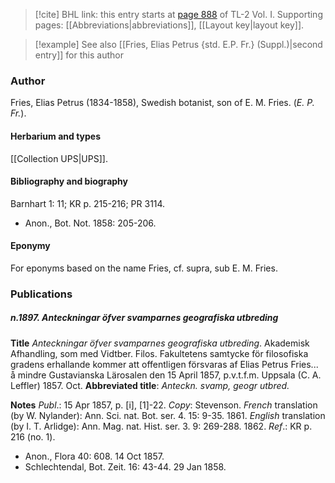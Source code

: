 > [!cite] BHL link: this entry starts at [page 888](https://www.biodiversitylibrary.org/item/103414#page/936/mode/1up) of TL-2 Vol. I.
> Supporting pages: [[Abbreviations|abbreviations]], [[Layout key|layout key]].

> [!example] See also [[Fries, Elias Petrus {std. E.P. Fr.} (Suppl.)|second entry]] for this author

### Author

Fries, Elias Petrus (1834-1858), Swedish botanist, son of E. M. Fries. (*E. P. Fr.*).

#### Herbarium and types

[[Collection UPS|UPS]].

#### Bibliography and biography

Barnhart 1: 11; KR p. 215-216; PR 3114.
- Anon., Bot. Not. 1858: 205-206.

#### Eponymy

For eponyms based on the name Fries, cf. supra, sub E. M. Fries.

### Publications

##### n.1897. Anteckningar öfver svamparnes geografiska utbreding

**Title**
*Anteckningar öfver svamparnes geografiska utbreding*. Akademisk Afhandling, som med Vidtber. Filos. Fakultetens samtycke för filosofiska gradens erhallande kommer att offentligen försvaras af Elias Petrus Fries... å mindre Gustavianska Lärosalen den 15 April 1857, p.v.t.f.m. Uppsala (C. A. Leffler) 1857. Oct.
**Abbreviated title**: *Anteckn. svamp, geogr utbred.*

**Notes**
*Publ*.: 15 Apr 1857, p. \[i\], \[1\]-22. *Copy*: Stevenson.
*French* translation (by W. Nylander): Ann. Sci. nat. Bot. ser. 4. 15: 9-35. 1861.
*English* translation (by I. T. Arlidge): Ann. Mag. nat. Hist. ser. 3. 9: 269-288. 1862.
*Ref*.: KR p. 216 (no. 1).
- Anon., Flora 40: 608. 14 Oct 1857.
- Schlechtendal, Bot. Zeit. 16: 43-44. 29 Jan 1858.

